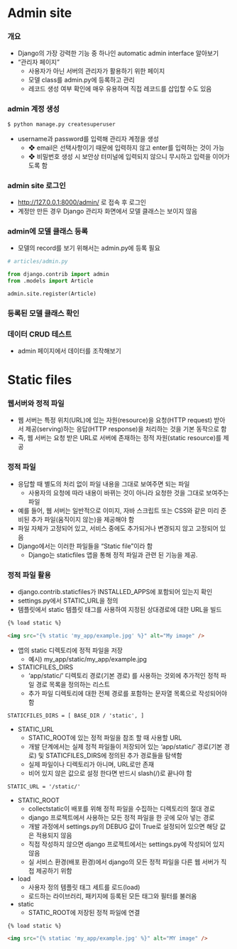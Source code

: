 # Admin site

### 개요

- Django의 가장 강력한 기능 중 하나인 automatic admin interface 알아보기
- “관리자 페이지”
  - 사용자가 아닌 서버의 관리자가 활용하기 위한 페이지
  - 모델 class를 admin.py에 등록하고 관리
  - 레코드 생성 여부 확인에 매우 유용하며 직접 레코드를 삽입할 수도 있음

### admin 계정 생성

```python
$ python manage.py createsuperuser
```

- username과 password를 입력해 관리자 계정을 생성
  - ❖ email은 선택사항이기 때문에 입력하지 않고 enter를 입력하는 것이 가능
  - ❖ 비밀번호 생성 시 보안상 터미널에 입력되지 않으니 무시하고 입력을 이어가도록 함

### admin site 로그인

- http://127.0.0.1:8000/admin/ 로 접속 후 로그인
- 계정만 만든 경우 Django 관리자 화면에서 모델 클래스는 보이지 않음

### admin에 모델 클래스 등록

- 모델의 record를 보기 위해서는 admin.py에 등록 필요

```python
# articles/admin.py

from django.contrib import admin
from .models import Article

admin.site.register(Article)
```

### 등록된 모델 클래스 확인

### 데이터 CRUD 테스트

- admin 페이지에서 데이터를 조작해보기

# Static files

### 웹서버와 정적 파일

- 웹 서버는 특정 위치(URL)에 있는 자원(resource)을 요청(HTTP request) 받아서 제공(serving)하는 응답(HTTP response)을 처리하는 것을 기본 동작으로 함
- 즉, 웹 서버는 요청 받은 URL로 서버에 존재하는 정적 자원(static resource)를 제공

### 정적 파일

- 응답할 때 별도의 처리 없이 파일 내용을 그대로 보여주면 되는 파일
  - 사용자의 요청에 따라 내용이 바뀌는 것이 아니라 요청한 것을 그대로 보여주는 파일
- 예를 들어, 웹 서버는 일반적으로 이미지, 자바 스크립트 또는 CSS와 같은 미리 준비된 추가 파일(움직이지 않는)을 제공해야 함
- 파일 자체가 고정되어 있고, 서비스 중에도 추가되거나 변경되지 않고 고정되어 있음
- Django에서는 이러한 파일들을 “Static file”이라 함
  - Django는 staticfiles 앱을 통해 정적 파일과 관련 된 기능을 제공.

### 정적 파일 활용

- django.contrib.staticfiles가 INSTALLED_APPS에 포함되어 있는지 확인
- settings.py에서 STATIC_URL을 정의
- 템플릿에서 static 템플릿 태그를 사용하여 지정된 상대경로에 대한 URL을 빌드

```html
{% load static %}

<img src="{% static 'my_app/example.jpg' %}" alt="My image" />
```

- 앱의 static 디렉토리에 정적 파일을 저장
  - 예시) my_app/static/my_app/example.jpg
- STATICFILES_DIRS
  - ‘app/static/’ 디렉토리 경로(기본 경로) 를 사용하는 것외에 추가적인 정적 파일 경로 목록을 정의하는 리스트
  - 추가 파일 디렉토리에 대한 전체 경로를 포함하는 문자열 목록으로 작성되어야 함

```html
STATICFILES_DIRS = [ BASE_DIR / 'static', ]
```

- STATIC_URL
  - STATIC_ROOT에 있는 정적 파일을 참조 할 때 사용할 URL
  - 개발 단계에서는 실제 정적 파일들이 저장되어 있는 ‘app/static/’ 경로(기본 경로) 및 STATICFILES_DIRS에 정의된 추가 경로들을 탐색함
  - 실제 파일이나 디렉토리가 아니며, URL로만 존재
  - 비어 있지 않은 값으로 설정 한다면 반드시 slash(/)로 끝나야 함

```html
STATIC_URL = '/static/'
```

- STATIC_ROOT
  - collectstatic이 배포를 위해 정적 파일을 수집하는 디렉토리의 절대 경로
  - django 프로젝트에서 사용하는 모든 정적 파일을 한 곳에 모아 넣는 경로
  - 개발 과정에서 settings.py의 DEBUG 값이 True로 설정되어 있으면 해당 값은 적용되지 않음
  - 직접 작성하지 않으면 django 프로젝트에서는 settings.py에 작성되어 있지 않음
  - 실 서비스 환경(배포 환경)에서 django의 모든 정적 파일을 다른 웹 서버가 직접 제공하기 위함
- load
  - 사용자 정의 템플릿 태그 세트를 로드(load)
  - 로드하는 라이브러리, 패키지에 등록된 모든 태그와 필터를 불러옴
- static
  - STATIC_ROOT에 저장된 정적 파일에 연결

```html
{% load static %}

<img src="{% statiac 'my_app/example.jpg' %}" alt="MY image" />
```
